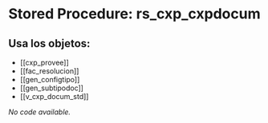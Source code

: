 # Stored Procedure: rs_cxp_cxpdocum

## Usa los objetos:
- [[cxp_provee]]
- [[fac_resolucion]]
- [[gen_configtipo]]
- [[gen_subtipodoc]]
- [[v_cxp_docum_std]]

*No code available.*
